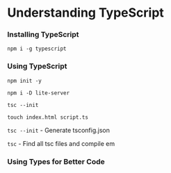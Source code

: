 # Understanding TypeScript

### Installing TypeScript

`npm i -g typescript`

### Using TypeScript

`npm init -y`

`npm i -D lite-server`

`tsc --init`

`touch index.html script.ts`

`tsc --init` - Generate tsconfig.json

`tsc` - Find all tsc files and compile em


### Using Types for Better Code